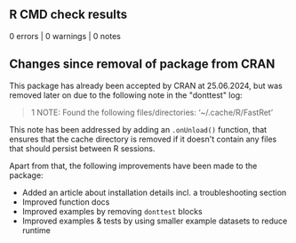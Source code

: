 ## R CMD check results

0 errors | 0 warnings | 0 notes

## Changes since removal of package from CRAN

This package has already been accepted by CRAN at 25.06.2024, but was removed later on due to the following note in the "donttest" log:

> 1 NOTE: Found the following files/directories: ‘~/.cache/R/FastRet’

This note has been addressed by adding an `.onUnload()` function, that ensures that the cache directory is removed if it doesn't contain any files that should persist between R sessions.

Apart from that, the following improvements have been made to the package:

* Added an article about installation details incl. a troubleshooting section
* Improved function docs
* Improved examples by removing `donttest` blocks
* Improved examples & tests by using smaller example datasets to reduce runtime
